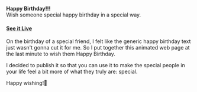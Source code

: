 **Happy Birthday!!!**
<br>
Wish someone special happy birthday in a special way.
<h4 dir="auto"><a href="https://khuongnc.github.io/HappyBirthday/" rel="nofollow">See it Live</a></h4>
<p dir="auto">On the birthday of a special friend, I felt like the generic happy birthday text just wasn't gonna
            cut it for me. So I put together this animated web page at the last minute to wish them Happy Birthday.
</p>
<p dir="auto">I decided to publish it so that you can use it to make the special people in your life feel a bit
            more of what they truly are: special.
</p>
  <p dir="auto">Happy wishing!🎉
</p>
